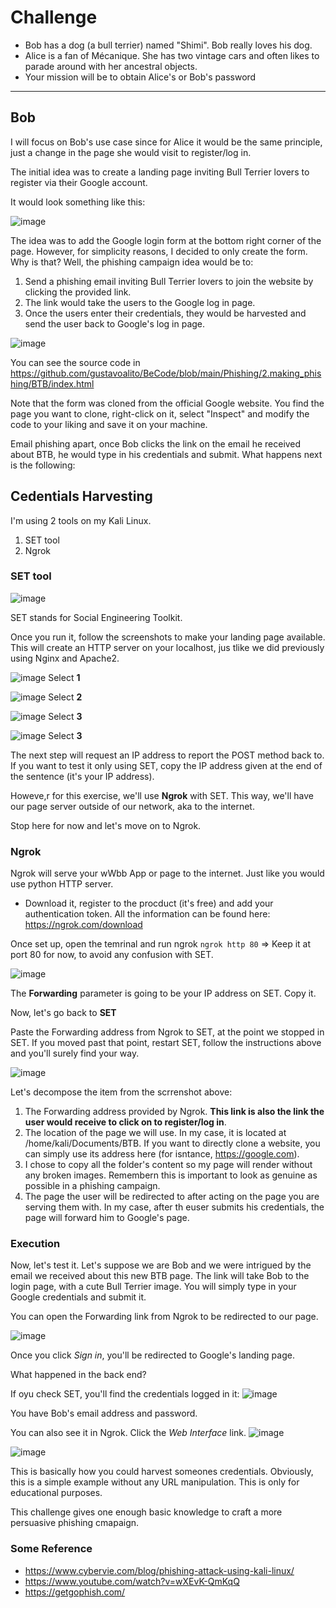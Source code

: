 # Challenge

- Bob has a dog (a bull terrier) named "Shimi". Bob really loves his dog. 
- Alice is a fan of Mécanique. She has two vintage cars and often likes to parade around with her ancestral objects.
- Your mission will be to obtain Alice's or Bob's password

---
## Bob

I will focus on Bob's use case since for Alice it would be the same principle, just a change in the page she would visit to register/log in. 

The initial idea was to create a landing page inviting Bull Terrier lovers to register via their Google account. 

It would look something like this:

![image](https://github.com/gustavoalito/BeCode/assets/133368766/e801f10f-4dd2-4a2f-b39a-59d824656901)

The idea was to add the Google login form at the bottom right corner of the page. However, for simplicity reasons, I decided to only create the form. Why is that? Well, the phishing campaign idea would be to:

1. Send a phishing email inviting Bull Terrier lovers to join the website by clicking the provided link.
2. The link would take the users to the Google log in page.
3. Once the users enter their credentials, they would be harvested and send the user back to Google's log in page.

![image](https://github.com/gustavoalito/BeCode/assets/133368766/6bffb91b-2517-4f66-a617-8d35d71f4ced)

You can see the source code in https://github.com/gustavoalito/BeCode/blob/main/Phishing/2.making_phishing/BTB/index.html

Note that the form was cloned from the official Google website. You find the page you want to clone, right-click on it, select "Inspect" and modify the code to your liking and save it on your machine.

Email phishing apart, once Bob clicks the link on the email he received about BTB, he would type in his credentials and submit. What happens next is the following:

## Cedentials Harvesting

I'm using 2 tools on my Kali Linux.

1. SET tool
2. Ngrok

### SET tool

![image](https://github.com/gustavoalito/BeCode/assets/133368766/681ea713-9734-4b9e-ae58-dd5aaa3cef95)

SET stands for Social Engineering Toolkit.

Once you run it, follow the screenshots to make your landing page available. This will create an HTTP server on your localhost, jus tlike we did previously using Nginx and Apache2.

![image](https://github.com/gustavoalito/BeCode/assets/133368766/2122a557-d1f1-46f4-a324-9df2151626cb)
Select **1**

![image](https://github.com/gustavoalito/BeCode/assets/133368766/f292de9a-4f40-49c7-9327-85d8ef5bc4f2)
Select **2**

![image](https://github.com/gustavoalito/BeCode/assets/133368766/d7967b7e-930f-4e6f-9521-a8316995c582)
Select **3**

![image](https://github.com/gustavoalito/BeCode/assets/133368766/bd0dac1d-1379-4c5c-9959-1685212fea37)
Select **3**

The next step will request an IP address to report the POST method back to. If you want to test it only using SET, copy the IP address given at the end of the sentence (it's your IP address). 

Howeve,r for this exercise, we'll use **Ngrok** with SET. This way, we'll have our page server outside of our network, aka to the internet.

Stop here for now and let's move on to Ngrok. 

### Ngrok

Ngrok will serve your wWbb App or page to the internet. Just like you would use python HTTP server. 

- Download it, register to the procduct (it's free) and add your authentication token. All the information can be found here: https://ngrok.com/download

Once set up, open the temrinal and run ngrok `ngrok http 80` => Keep it at port 80 for now, to avoid any confusion with SET. 

![image](https://github.com/gustavoalito/BeCode/assets/133368766/498936d2-4e8c-4f13-a1e8-67bde476caf0)

The **Forwarding** parameter is going to be your IP address on SET. Copy it.

Now, let's go back to **SET**

Paste the Forwarding address from Ngrok to SET, at the point we stopped in SET. If you moved past that point, restart SET, follow the instructions above and you'll surely find your way.

![image](https://github.com/gustavoalito/BeCode/assets/133368766/c924d054-5766-4ad4-85bc-085d8381efc3)

Let's decompose the item from the scrrenshot above:

1. The Forwarding address provided by Ngrok. **This link is also the link the user would receive to click on to register/log in**.
2. The location of the page we will use. In my case, it is located at /home/kali/Documents/BTB. If you want to directly clone a website, you can simply use its address here (for isntance, https://google.com).
3. I chose to copy all the folder's content so my page will render without any broken images. Remembern this is important to look as genuine as possible in a phishing campaign.
4. The page the user will be redirected to after acting on the page you are serving them with. In my case, after th euser submits his credentials, the page will forward him to Google's page.

### Execution

Now, let's test it. Let's suppose we are Bob and we were intrigued by the email we received about this new BTB page. The link will take Bob to the login page, with a cute Bull Terrier image. You will simply type in your Google credentials and submit it. 

You can open the Forwarding link from Ngrok to be redirected to our page.

![image](https://github.com/gustavoalito/BeCode/assets/133368766/87c21dc4-b32e-4f14-8200-c90fb35ae43e)

Once you click *Sign in*, you'll be redirected to Google's landing page.

What happened in the back end?

If oyu check SET, you'll find the credentials logged in it:
![image](https://github.com/gustavoalito/BeCode/assets/133368766/0dc6f4a8-2740-4290-9330-e0da024c4d96)

You have Bob's email address and password.

You can also see it in Ngrok. Click the *Web Interface* link.
![image](https://github.com/gustavoalito/BeCode/assets/133368766/f2c3669f-93b2-4f45-ab1e-b01d002743ae)

![image](https://github.com/gustavoalito/BeCode/assets/133368766/eb3e24db-5be8-45e3-bfd9-316c0e742ef7)

This is basically how you could harvest someones credentials. Obviously, this is a simple example without any URL manipulation. This is only for educational purposes. 

This challenge gives one enough basic knowledge to craft a more persuasive phishing cmapaign.

### Some Reference

- https://www.cybervie.com/blog/phishing-attack-using-kali-linux/
- https://www.youtube.com/watch?v=wXEvK-QmKqQ
- https://getgophish.com/
